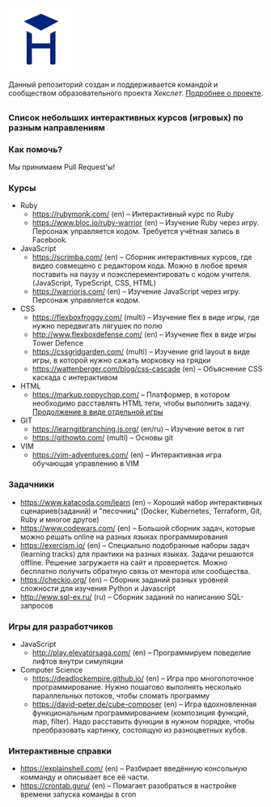 ##
[![Hexlet Ltd. logo](https://raw.githubusercontent.com/Hexlet/hexletguides.github.io/master/images/hexlet_logo128.png)](https://ru.hexlet.io/pages/about?utm_source=github&utm_medium=link&utm_campaign=interactive-courses)

Данный репозиторий создан и поддерживается командой и сообществом образовательного проекта _Хекслет_. [Подробнее о проекте](https://ru.hexlet.io/pages/about?utm_source=github&utm_medium=link&utm_campaign=interactive-courses).
##

### Список небольших интерактивных курсов (игровых) по разным направлениям

### Как помочь?

Мы принимаем Pull Request'ы!


### Курсы 

* Ruby
  * https://rubymonk.com/ (en) – Интерактивный курс по Ruby
  * https://www.bloc.io/ruby-warrior (en) – Изучение Ruby через игру. Персонаж управляется кодом. Требуется учётная запись в Facebook.
* JavaScript
  * https://scrimba.com/ (en) – Сборник интерактивных курсов, где видео совмещено с редактором кода. Можно в любое время поставить на паузу и поэксперементировать с кодом учителя. (JavaScript, TypeScript, CSS, HTML)
  * https://warriorjs.com/ (en) – Изучение JavaScript через игру. Персонаж управляется кодом.
* CSS
  * https://flexboxfroggy.com/ (multi) – Изучение flex в виде игры, где нужно передвигать лягушек по полю
  * http://www.flexboxdefense.com/ (en) – Изучение flex в виде игры Tower Defence
  * https://cssgridgarden.com/ (multi) – Изучение grid layout в виде игры, в которой нужно сажать морковку на грядки
  * https://wattenberger.com/blog/css-cascade (en) – Объяснение CSS каскада с интерактивом 
* HTML
  * https://markup.roppychop.com/ – Платформер, в котором необходимо расставлять HTML теги, чтобы выполнить задачу. [Продолжение в виде отдельной игры](https://store.steampowered.com/app/502210/Super_Markup_Man/)
* GIT
  * https://learngitbranching.js.org/ (en/ru) – Изучение веток в гит
  * https://githowto.com/ (multi) – Основы git
* VIM
  * https://vim-adventures.com/ (en) – Интерактивная игра обучающая управлению в VIM


### Задачники

* https://www.katacoda.com/learn (en) – Хороший набор интерактивных сценариев(заданий) и "песочниц" (Docker, Kubernetes, Terraform, Git, Ruby и многое другое)
* https://www.codewars.com/ (en) – Большой сборник задач, которые можно решать online на разных языках программирования
* https://exercism.io/ (en) – Специально подобранные наборы задач (learning tracks) для практики на разных языках. Задачи решаются offline. Решение загружаетя на сайт и проверяется. Можно бесплатно получить обратную связь от ментора или сообщества. 
* https://checkio.org/ (en) – Сборник заданий разных уровней сложности для изучения Python и Javascript
* http://www.sql-ex.ru/ (ru) – Сборник заданий по написанию SQL-запросов


### Игры для разработчиков

* JavaScript
  * http://play.elevatorsaga.com/ (en) – Программируем поведелие лифтов внутри симуляции
* Computer Science
  * https://deadlockempire.github.io/ (en) – Игра про многопоточное программирование. Нужно пошагово выполнять несколько параллельных потоков, чтобы сломать программу
  * https://david-peter.de/cube-composer (en) – Игра вдохновленная функциональным программированием (композиция функций, map, filter). Надо расставить функции в нужном порядке, чтобы преобразовать картинку, состоящую из разноцветных кубов.


### Интерактивные справки

* https://explainshell.com/ (en) – Разбирает введённую консольную комманду и описывает все её части.
* https://crontab.guru/ (en) – Помагает разобраться в настройке времени запуска команды в cron
